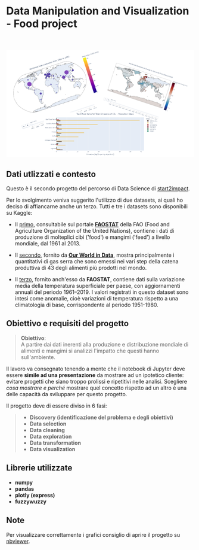 # Data Manipulation and Visualization - Food project <br><br>

<p align="center">
  <img src='./images_and_gifs/graphs.png'/>
</p>

## Dati utlizzati e contesto

Questo è il secondo progetto del percorso di Data Science di [start2impact](https://www.start2impact.it/percorsi/#data-science).

Per lo svolgimento veniva suggerito l'utilizzo di due datasets, ai quali ho deciso di affiancarne anche un terzo. Tutti e tre i datasets sono disponibili su Kaggle:

- Il [primo](https://www.kaggle.com/datasets/dorbicycle/world-foodfeed-production), consultabile sul portale **[FAOSTAT](https://www.fao.org/faostat/en/#data)** della FAO (Food and Agriculture Organization of the United Nations), contiene i dati di produzione di molteplici cibi ('food') e mangimi ('feed') a livello mondiale, dal 1961 al 2013.

- Il [secondo](https://www.kaggle.com/datasets/selfvivek/environment-impact-of-food-production), fornito da **[Our World in Data](https://ourworldindata.org/environmental-impacts-of-food)**, mostra principalmente i quantitativi di gas serra che sono emessi nei vari step della catena produttiva di 43 degli alimenti più prodotti nel mondo.

- Il [terzo](https://www.kaggle.com/datasets/sevgisarac/temperature-change/code?datasetId=1056827&sortBy=voteCount), fornito anch'esso da **FAOSTAT**, contiene dati sulla variazione media della temperatura superficiale per paese, con aggiornamenti annuali del periodo 1961–2019. I valori registrati in questo dataset sono intesi come anomalie, cioè variazioni di temperatura rispetto a una climatologia di base, corrispondente al periodo 1951-1980.

## Obiettivo e requisiti del progetto

> **Obiettivo**:  
A partire dai dati inerenti alla produzione e distribuzione mondiale di alimenti e mangimi si analizzi l'impatto che questi hanno sull'ambiente.  

Il lavoro va consegnato tenendo a mente che il notebook di Jupyter deve essere **simile ad una presentazione** da mostrare ad un ipotetico cliente: evitare progetti che siano troppo prolissi e ripetitivi nelle analisi. Scegliere *cosa mostrare e perché* mostrare quel concetto rispetto ad un altro è una delle capacità da sviluppare per questo progetto.

Il progetto deve di essere diviso in 6 fasi: 

> - **Discovery (identificazione del problema e degli obiettivi)**
> - **Data selection**
> - **Data cleaning**
> - **Data exploration**
> - **Data transformation**
> - **Data visualization**

## Librerie utilizzate

-  **numpy**
-  **pandas**
-  **plotly (express)**
-  **fuzzywuzzy**

## Note

Per visualizzare correttamente i grafici consiglio di aprire il progetto su [nbviewer](https://nbviewer.org/github/TheHextech/start2impact/blob/master/Data_Science/Food_Project_DataVisualization_DataManipulation/EmanueleImmesiDataVis.ipynb#4.-Data-Exploration-&-Data-Visualization).